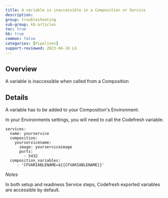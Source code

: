 ```yaml
---
title: A variable is inaccessible in a Composition or Service
description: 
group: troubleshooting
sub-group: kb-articles
toc: true
kb: true
common: false
categories: [Pipelines]
support-reviewed: 2023-04-18 LG
---
```


## Overview

A variable is inaccessible when called from a Composition

## Details

A variable has to be added to your Composition's Environment.

In your Environments settings, you will need to call the Codefresh variable.

    
    
    services:
      name: yourservice
      composition:
        yourservicename:
          image: yourserviceimage
          ports:
            - 5432
      composition_variables:
         - 'CFVARIABLENAME=${{CFVARIABLENAME}}'
    

_Notes_

In both setup and readiness Service steps, Codefresh exported variables are
accessible by default.

